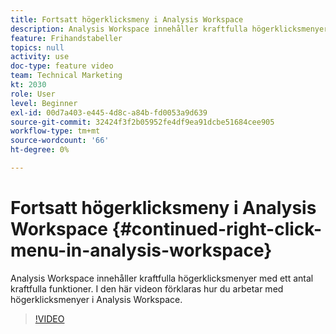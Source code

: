 ```yaml
---
title: Fortsatt högerklicksmeny i Analysis Workspace
description: Analysis Workspace innehåller kraftfulla högerklicksmenyer med ett antal kraftfulla funktioner. I den här videon förklaras hur du arbetar med högerklicksmenyer i Analysis Workspace.
feature: Frihandstabeller
topics: null
activity: use
doc-type: feature video
team: Technical Marketing
kt: 2030
role: User
level: Beginner
exl-id: 00d7a403-e445-4d8c-a84b-fd0053a9d639
source-git-commit: 32424f3f2b05952fe4df9ea91dcbe51684cee905
workflow-type: tm+mt
source-wordcount: '66'
ht-degree: 0%

---
```


# Fortsatt högerklicksmeny i Analysis Workspace {#continued-right-click-menu-in-analysis-workspace}

Analysis Workspace innehåller kraftfulla högerklicksmenyer med ett antal kraftfulla funktioner. I den här videon förklaras hur du arbetar med högerklicksmenyer i Analysis Workspace.

>[!VIDEO](https://video.tv.adobe.com/v/23982/?quality=12)
